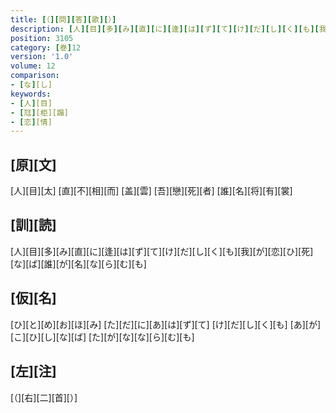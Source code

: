 ```yaml
---
title: [（][問][答][歌][）]
description: [人][目][多][み][直][に][逢][は][ず][て][け][だ][し][く][も][我][が][恋][ひ][死][な][ば][誰][が][名][な][ら][む][も]
position: 3105
category: [巻]12
version: '1.0'
volume: 12
comparison:
- [な][し]
keywords:
- [人][目]
- [尫][柜][蹋]
- [恋][情]
---
```


## [原][文]

[人][目][太] [直][不][相][而] [盖][雲] [吾][戀][死][者] [誰][名][将][有][裳]

## [訓][読]

[人][目][多][み][直][に][逢][は][ず][て][け][だ][し][く][も][我][が][恋][ひ][死][な][ば][誰][が][名][な][ら][む][も]

## [仮][名]

[ひ][と][め][お][ほ][み] [た][だ][に][あ][は][ず][て] [け][だ][し][く][も] [あ][が][こ][ひ][し][な][ば] [た][が][な][な][ら][む][も]

## [左][注]

[（][右][二][首][）]
